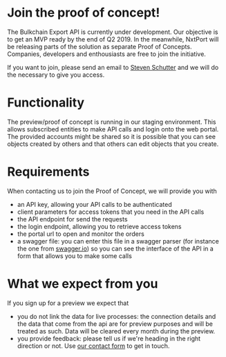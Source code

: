 
# Join the proof of concept!
The Bulkchain Export API is currently under development. Our objective is to get an MVP ready by the end of Q2 2019. In the meanwhile, NxtPort will be releasing  parts of the solution as separate Proof of Concepts. Companies, developers and enthousiasts are free to join the initiative. 

If you want to join, please send an email to [Steven Schutter](mailto:steven.schutter@nxtport) and we will do the necessary to give you access.

# Functionality
The preview/proof of concept is running in our staging environment. This allows subscribed entities to make API calls and login onto the web portal. The provided accounts might be shared so it is possible that you can see objects created by others and that others can edit objects that you create.

# Requirements
When contacting us to join the Proof of Concept, we will provide you with
* an API key, allowing your API calls to be authenticated
* client parameters for access tokens that you need in the API calls
* the API endpoint for send the requests
* the login endpoint, allowing you to retrieve access tokens
* the portal url to open and monitor the orders
* a swagger file: you can enter this file in a swagger parser (for instance the one from [swagger.io](http://editor.swagger.io/)) so you can see the interface of the API in a form that allows you to make some calls

# What we expect from you
If you sign up for a preview we expect that
* you do not link the data for live processes: the connection details and the data that come from the api are for preview purposes and will be treated as such. Data will be cleared every month during the preview.
* you provide feedback: please tell us if we're heading in the right direction or not. Use [our contact form](https://nxtport.atlassian.net/servicedesk/customer/portal/1/group/4) to get in touch.